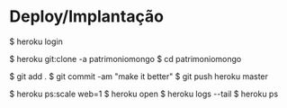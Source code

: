 # Deploy/Implantação
$ heroku login

$ heroku git:clone -a patrimoniomongo 
$ cd patrimoniomongo

$ git add .
$ git commit -am "make it better"
$ git push heroku master

$ heroku ps:scale web=1
$ heroku open
$ heroku logs --tail
$ heroku ps